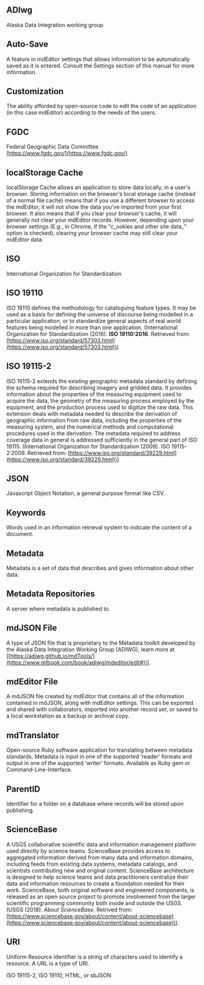 ## 

## ADIwg

Alaska Data Integration working group

## Auto-Save

A feature in mdEditor settings that allows information to be automatically saved as it is entered. Consult the Settings section of this manual for more information.

## Customization

The ability afforded by open-source code to edit the code of an application \(in this case mdEditor\) according to the needs of the users.

## FGDC

Federal Geographic Data Committee  
[https://www.fgdc.gov/](https://www.fgdc.gov/)

## localStorage Cache

localStorage Cache allows an application to store data locally, in a user's browser. Storing information on the browser's local storage cache \(instead of a normal file cache\) means that if you use a different browser to access the mdEditor, it will not show the data you've imported from your first browser. It also means that if you clear your browser's cache, it will generally not clear your mdEditor records. However, depending upon your browser settings \(E.g., in Chrome, if the "c_ookies and other site data_" option is checked\), clearing your browser cache may still clear your mdEditor data.

## ISO

International Organization for Standardization

## ISO 19110

ISO 19110 defines the methodology for cataloguing feature types. It may be used as a basis for defining the universe of discourse being modelled in a particular application, or to standardize general aspects of real world features being modelled in more than one application. \(International Organization for Standardization \(2016\). **ISO 19110:2016**. Retrieved from: [https://www.iso.org/standard/57303.html](https://www.iso.org/standard/57303.html)\)

## ISO 19115-2

ISO 19115-2 extends the existing geographic metadata standard by defining the schema required for describing imagery and gridded data. It provides information about the properties of the measuring equipment used to acquire the data, the geometry of the measuring process employed by the equipment, and the production process used to digitize the raw data. This extension deals with metadata needed to describe the derivation of geographic information from raw data, including the properties of the measuring system, and the numerical methods and computational procedures used in the derivation. The metadata required to address coverage data in general is addressed sufficiently in the general part of ISO 19115.  \(International Organization for Standardization \(2009\). ISO 19115-2:2009. Retrieved from: [https://www.iso.org/standard/39229.html](https://www.iso.org/standard/39229.html)\)

## JSON

Javascript Object Notation, a general purpose format like CSV.

## Keywords

Words used in an information retrieval system to indicate the content of a document.

## Metadata

Metadata is a set of data that describes and gives information about other data.

## Metadata Repositories

A server where metadata is published to.

## mdJSON File

A type of JSON file that is proprietary to the Metadata toolkit developed by the Alaska Data Integration Working Group \(ADIWG\), learn more at \[[https://adiwg.github.io/mdTools/](https://www.gitbook.com/book/adiwg/mdeditor/edit#)\].

## mdEditor File

A mdJSON file created by mdEditor that contains all of the information contained in mdJSON, along with mdEditor settings. This can be exported and shared with collaborators, imported into another record set, or saved to a local workstation as a backup or archival copy.

## mdTranslator

Open-source Ruby software application for translating between metadata standards. Metadata is input in one of the supported ‘reader’ formats and output in one of the supported ‘writer’ formats. Available as Ruby gem or Command-Line-Interface.

## ParentID

Identifier for a folder on a database where records will be stored upon publishing.

## ScienceBase

A USGS collaborative scientific data and information management platform used directly by science teams. ScienceBase provides access to aggregated information derived from many data and information domains, including feeds from existing data systems, metadata catalogs, and scientists contributing new and original content. ScienceBase architecture is designed to help science teams and data practitioners centralize their data and information resources to create a foundation needed for their work. ScienceBase, both original software and engineered components, is released as an open source project to promote involvement from the larger scientific programming community both inside and outside the USGS. \(USGS \(2018\). _About ScienceBase._ Retrived from: [https://www.sciencebase.gov/about/content/about-sciencebase](https://www.sciencebase.gov/about/content/about-sciencebase)\).

## URI

Uniform Resource Identifier is a string of characters used to identify a resource. A URL is a type of URI.

ISO 19115-2, ISO 19110, HTML, or sbJSON 

